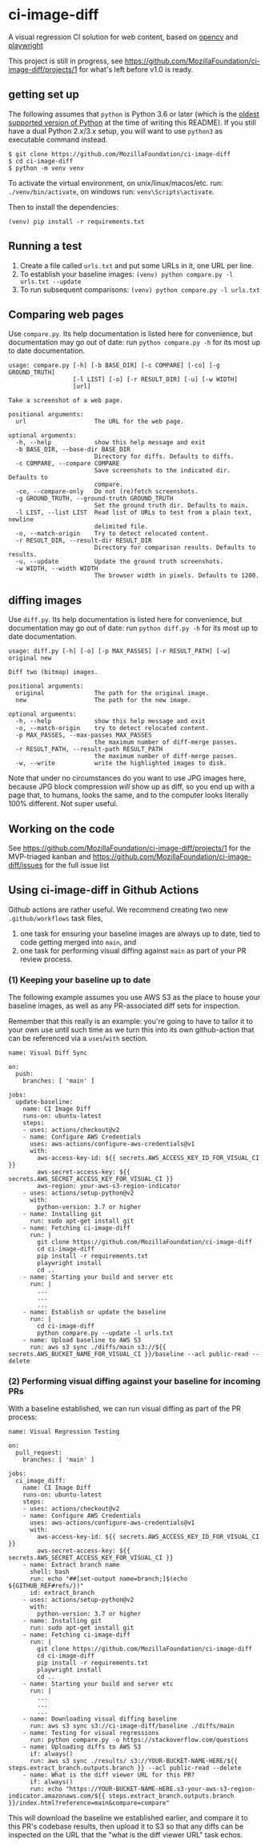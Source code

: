 # ci-image-diff

A visual regression CI solution for web content, based on [opencv](https://opencv.org/) and [playwright](https://playwright.dev/)

This project is still in progress, see https://github.com/MozillaFoundation/ci-image-diff/projects/1 for what's left before v1.0 is ready.

## getting set up

The following assumes that `python` is Python 3.6 or later (which is the [oldest supported version of Python](https://endoflife.date/python) at the time of writing this README). If you still have a dual Python 2.x/3.x setup, you will want to use `python3` as executable command instead.

```
$ git clone https://github.com/MozillaFoundation/ci-image-diff
$ cd ci-image-diff
$ python -m venv venv
```

To activate the virtual environment, on unix/linux/macos/etc.
run: `./venv/bin/activate`, on windows run: `venv\Scripts\activate`.

Then to install the dependencies:

```
(venv) pip install -r requirements.txt
```


## Running a test

1. Create a file called `urls.txt` and put some URLs in it, one URL per line.
2. To establish your baseline images: `(venv) python compare.py -l urls.txt --update`
3. To run subsequent comparisons: `(venv) python compare.py -l urls.txt`


## Comparing web pages

Use `compare.py`. Its help documentation is listed here for convenience, but documentation may go out of date: run `python compare.py -h` for its most up to date documentation.

```
usage: compare.py [-h] [-b BASE_DIR] [-c COMPARE] [-co] [-g GROUND_TRUTH]
                  [-l LIST] [-o] [-r RESULT_DIR] [-u] [-w WIDTH]
                  [url]

Take a screenshot of a web page.

positional arguments:
  url                   The URL for the web page.

optional arguments:
  -h, --help            show this help message and exit
  -b BASE_DIR, --base-dir BASE_DIR
                        Directory for diffs. Defaults to diffs.
  -c COMPARE, --compare COMPARE
                        Save screenshots to the indicated dir. Defaults to
                        compare.
  -co, --compare-only   Do not (re)fetch screenshots.
  -g GROUND_TRUTH, --ground-truth GROUND_TRUTH
                        Set the ground truth dir. Defaults to main.
  -l LIST, --list LIST  Read list of URLs to test from a plain text, newline
                        delimited file.
  -o, --match-origin    Try to detect relocated content.
  -r RESULT_DIR, --result-dir RESULT_DIR
                        Directory for comparison results. Defaults to results.
  -u, --update          Update the ground truth screenshots.
  -w WIDTH, --width WIDTH
                        The browser width in pixels. Defaults to 1200.
```


## diffing images

Use `diff.py`. Its help documentation is listed here for convenience, but documentation may go out of date: run `python diff.py -h` for its most up to date documentation.

```
usage: diff.py [-h] [-o] [-p MAX_PASSES] [-r RESULT_PATH] [-w] original new

Diff two (bitmap) images.

positional arguments:
  original              The path for the original image.
  new                   The path for the new image.

optional arguments:
  -h, --help            show this help message and exit
  -o, --match-origin    try to detect relocated content.
  -p MAX_PASSES, --max-passes MAX_PASSES
                        the maximum number of diff-merge passes.
  -r RESULT_PATH, --result-path RESULT_PATH
                        the maximum number of diff-merge passes.
  -w, --write           write the highlighted images to disk.
```

Note that under no circumstances do you want to use JPG images here, because JPG block compression _will_ show up as diff, so you end up with a page that, to humans, looks the same, and to the computer looks literally 100% different. Not super useful.


## Working on the code

See https://github.com/MozillaFoundation/ci-image-diff/projects/1 for the MVP-triaged kanban and https://github.com/MozillaFoundation/ci-image-diff/issues for the full issue list


## Using ci-image-diff in Github Actions

Github actions are rather useful. We recommend creating two new `.github/workflows` task files,

1. one task for ensuring your baseline images are always up to date, tied to code getting merged into `main`, and
2. one task for performing visual diffing against `main` as part of your PR review process.

### (1) Keeping your baseline up to date

The following example assumes you use AWS S3 as the place to house your baseline images, as well as any PR-associated diff sets for inspection.

Remember that this really is an example: you're going to have to tailor it to your own use until such time as we turn this into its own github-action that can be referenced via a `uses`/`with` section.

```
name: Visual Diff Sync

on:
  push:
    branches: [ 'main' ]

jobs:
  update-baseline:
    name: CI Image Diff
    runs-on: ubuntu-latest
    steps:
    - uses: actions/checkout@v2
    - name: Configure AWS Credentials
      uses: aws-actions/configure-aws-credentials@v1
      with:
        aws-access-key-id: ${{ secrets.AWS_ACCESS_KEY_ID_FOR_VISUAL_CI }}
        aws-secret-access-key: ${{ secrets.AWS_SECRET_ACCESS_KEY_FOR_VISUAL_CI }}
        aws-region: your-aws-s3-region-indicator
    - uses: actions/setup-python@v2
      with:
        python-version: 3.7 or higher
    - name: Installing git
      run: sudo apt-get install git
    - name: Fetching ci-image-diff
      run: |
        git clone https://github.com/MozillaFoundation/ci-image-diff
        cd ci-image-diff
        pip install -r requirements.txt
        playwright install
        cd ..
    - name: Starting your build and server etc
      run: |
        ...
        ...
        ...
    - name: Establish or update the baseline
      run: |
        cd ci-image-diff
        python compare.py --update -l urls.txt
    - name: Upload baseline to AWS S3
      run: aws s3 sync ./diffs/main s3://${{ secrets.AWS_BUCKET_NAME_FOR_VISUAL_CI }}/baseline --acl public-read --delete
```

### (2) Performing visual diffing against your baseline for incoming PRs

With a baseline established, we can run visual diffing as part of the PR process:

```
name: Visual Regression Testing

on:
  pull_request:
    branches: [ 'main' ]

jobs:
  ci_image_diff:
    name: CI Image Diff
    runs-on: ubuntu-latest
    steps:
    - uses: actions/checkout@v2
    - name: Configure AWS Credentials
      uses: aws-actions/configure-aws-credentials@v1
      with:
        aws-access-key-id: ${{ secrets.AWS_ACCESS_KEY_ID_FOR_VISUAL_CI }}
        aws-secret-access-key: ${{ secrets.AWS_SECRET_ACCESS_KEY_FOR_VISUAL_CI }}
    - name: Extract branch name
      shell: bash
      run: echo "##[set-output name=branch;]$(echo ${GITHUB_REF#refs/})"
      id: extract_branch
    - uses: actions/setup-python@v2
      with:
        python-version: 3.7 or higher
    - name: Installing git
      run: sudo apt-get install git
    - name: Fetching ci-image-diff
      run: |
        git clone https://github.com/MozillaFoundation/ci-image-diff
        cd ci-image-diff
        pip install -r requirements.txt
        playwright install
        cd ..
    - name: Starting your build and server etc
      run: |
        ...
        ...
        ...
    - name: Downloading visual diffing baseline
      run: aws s3 sync s3://ci-image-diff/baseline ./diffs/main
    - name: Testing for visual regressions
      run: python compare.py -o https://stackoverflow.com/questions
    - name: Uploading diffs to AWS S3
      if: always()
      run: aws s3 sync ./results/ s3://YOUR-BUCKET-NAME-HERE/${{ steps.extract_branch.outputs.branch }} --acl public-read --delete
    - name: What is the diff viewer URL for this PR?
      if: always()
      run: echo "https://YOUR-BUCKET-NAME-HERE.s3-your-aws-s3-region-indicator.amazonaws.com/${{ steps.extract_branch.outputs.branch }}/index.html?reference=main&compare=compare"
```

This will download the baseline we established earlier, and compare it to this PR's codebase results, then upload it to S3 so that any diffs can be inspected on the URL that the "what is the diff viewer URL" task echos.
